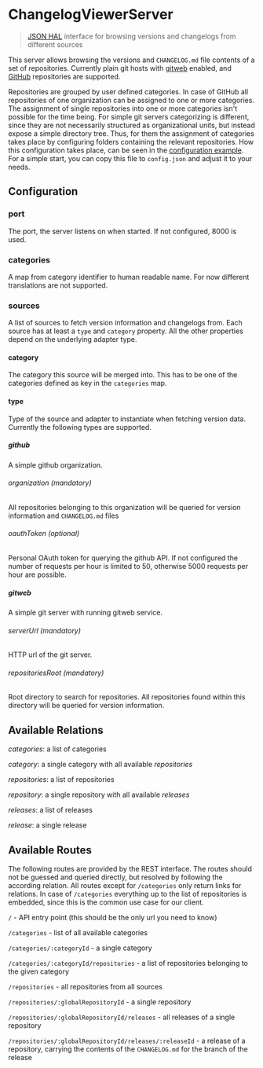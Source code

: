 
# ChangelogViewerServer

> [JSON HAL](https://tools.ietf.org/html/draft-kelly-json-hal-07) interface for browsing versions and changelogs from different sources

This server allows browsing the versions and `CHANGELOG.md` file contents of a set of repositories.
Currently plain git hosts with [gitweb](https://git-scm.com/docs/gitweb) enabled, and [GitHub](www.github.com) repositories are supported.

Repositories are grouped by user defined categories.
In case of GitHub all repositories of one organization can be assigned to one or more categories.
The assignment of single repositories into one or more categories isn't possible for the time being.
For simple git servers categorizing is different, since they are not necessarily structured as organizational units, but instead expose a simple directory tree.
Thus, for them the assignment of categories takes place by configuring folders containing the relevant repositories.
How this configuration takes place, can be seen in the [configuration example](config_example.json).
For a simple start, you can copy this file to `config.json` and adjust it to your needs.


## Configuration

### port

The port, the server listens on when started.
If not configured, 8000 is used.


### categories

A map from category identifier to human readable name.
For now different translations are not supported.


### sources

A list of sources to fetch version information and changelogs from.
Each source has at least a `type` and `category` property.
All the other properties depend on the underlying adapter type.


#### category

The category this source will be merged into.
This has to be one of the categories defined as key in the `categories` map.


#### type

Type of the source and adapter to instantiate when fetching version data.
Currently the following types are supported.

##### github

A simple github organization.


###### organization (mandatory)

All repositories belonging to this organization will be queried for version information and `CHANGELOG.md` files


###### oauthToken (optional)

Personal OAuth token for querying the github API.
If not configured the number of requests per hour is limited to 50, otherwise 5000 requests per hour are possible.


##### gitweb

A simple git server with running gitweb service.


###### serverUrl (mandatory)

HTTP url of the git server.


###### repositoriesRoot (mandatory)

Root directory to search for repositories.
All repositories found within this directory will be queried for version information.


## Available Relations

*categories*: a list of categories

*category*: a single category with all available *repositories*

*repositories*: a list of repositories

*repository*: a single repository with all available *releases*

*releases*: a list of releases

*release*: a single release


## Available Routes

The following routes are provided by the REST interface.
The routes should not be guessed and queried directly, but resolved by following the according relation.
All routes except for `/categories` only return links for relations.
In case of `/categories` everything up to the list of repositories is embedded, since this is the common use case for our client.

`/` - API entry point (this should be the only url you need to know)

`/categories` - list of all available categories

`/categories/:categoryId` - a single category

`/categories/:categoryId/repositories` - a list of repositories belonging to the given category

`/repositories` - all repositories from all sources

`/repositories/:globalRepositoryId` - a single repository

`/repositories/:globalRepositoryId/releases` - all releases of a single repository

`/repositories/:globalRepositoryId/releases/:releaseId` - a release of a repository, carrying the contents of the `CHANGELOG.md` for the branch of the release